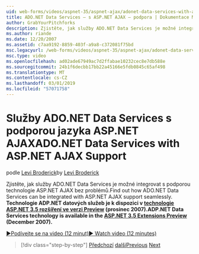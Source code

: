 ```yaml
---
uid: web-forms/videos/aspnet-35/aspnet-ajax/adonet-data-services-with-aspnet-ajax-support
title: ADO.NET Data Services – s ASP.NET AJAX – podpora | Dokumentace Microsoftu
author: GrabYourPitchforks
description: Zjistěte, jak služby ADO.NET Data Services je možné integrovat s podporou technologie ASP.NET AJAX bez problémů. Technologie služby ADP.NET dat je k dispozici v E. technologie ASP.NET 3.5...
ms.author: riande
ms.date: 12/20/2007
ms.assetid: c7aa9192-8859-403f-a9a8-c372081f75bd
msc.legacyurl: /web-forms/videos/aspnet-35/aspnet-ajax/adonet-data-services-with-aspnet-ajax-support
msc.type: video
ms.openlocfilehash: ad02ade67949ac7d2ffabae10232cec8e7db588e
ms.sourcegitcommit: 24b1f6decbb17bb22a45166e5fdb0845c65af498
ms.translationtype: MT
ms.contentlocale: cs-CZ
ms.lasthandoff: 03/01/2019
ms.locfileid: "57071758"
---
```

<a name="adonet-data-services-with-aspnet-ajax-support"></a><span data-ttu-id="7c310-104">Služby ADO.NET Data Services s podporou jazyka ASP.NET AJAX</span><span class="sxs-lookup"><span data-stu-id="7c310-104">ADO.NET Data Services with ASP.NET AJAX Support</span></span>
====================
<span data-ttu-id="7c310-105">podle [Levi Broderick](https://github.com/GrabYourPitchforks)</span><span class="sxs-lookup"><span data-stu-id="7c310-105">by [Levi Broderick](https://github.com/GrabYourPitchforks)</span></span>

<span data-ttu-id="7c310-106">Zjistěte, jak služby ADO.NET Data Services je možné integrovat s podporou technologie ASP.NET AJAX bez problémů.</span><span class="sxs-lookup"><span data-stu-id="7c310-106">Find out how ADO.NET Data Services can be integrated with ASP.NET AJAX support seamlessly.</span></span> <span data-ttu-id="7c310-107">**Technologie ADP.NET datových služeb je k dispozici v [technologie ASP.NET 3.5 rozšíření ve verzi Preview](https://www.asp.net/downloads/35-sp1#find) (prosinec 2007).**</span><span class="sxs-lookup"><span data-stu-id="7c310-107">**ADP.NET Data Services technology is available in the [ASP.NET 3.5 Extensions Preview](https://www.asp.net/downloads/35-sp1#find) (December 2007).**</span></span>

[<span data-ttu-id="7c310-108">&#9654;Podívejte se na video (12 minut)</span><span class="sxs-lookup"><span data-stu-id="7c310-108">&#9654; Watch video (12 minutes)</span></span>](https://channel9.msdn.com/Blogs/ASP-NET-Site-Videos/adonet-data-services-with-aspnet-ajax-support)

> [!div class="step-by-step"]
> <span data-ttu-id="7c310-109">[Předchozí](aspnet-ajax-a-demonstration-of-aspnet-ajax.md)
> [další](introduction-to-aspnet-ajax-history.md)</span><span class="sxs-lookup"><span data-stu-id="7c310-109">[Previous](aspnet-ajax-a-demonstration-of-aspnet-ajax.md)
[Next](introduction-to-aspnet-ajax-history.md)</span></span>
